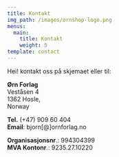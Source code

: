 ```yaml
---
title: Kontakt
img_path: /images/ornshop-logo.png
menus:
  main:
    title: Kontakt
    weight: 5
template: contact
---
```


Hei! kontakt oss på skjemaet eller til:

**Ørn Forlag**  
Veståsen 4  
1362 Hosle,  
Norway 

**Tel.** (+47) 909 60 404   
**Email**: bjorn[@]ornforlag.no 
 
**Organisasjonsnr**.: 994304399  
**MVA Kontonr**.: 9235.27.10220